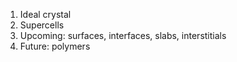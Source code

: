 <!-- TODO by MH -->

1. Ideal crystal
2. Supercells
3. Upcoming: surfaces, interfaces, slabs, interstitials
4. Future: polymers
